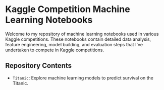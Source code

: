 # Kaggle Competition Machine Learning Notebooks

Welcome to my repository of machine learning notebooks used in various Kaggle competitions. These notebooks contain detailed data analysis, feature engineering, model building, and evaluation steps that I've undertaken to compete in Kaggle competitions.

## Repository Contents

- `Titanic`: Explore machine learning models to predict survival on the Titanic.

